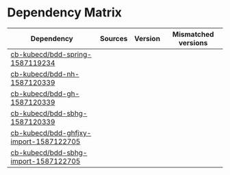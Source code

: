 # Dependency Matrix

Dependency | Sources | Version | Mismatched versions
---------- | ------- | ------- | -------------------
[cb-kubecd/bdd-spring-1587119234](https://github.com/cb-kubecd/bdd-spring-1587119234.git) |  | []() | 
[cb-kubecd/bdd-nh-1587120339](https://github.com/cb-kubecd/bdd-nh-1587120339.git) |  | []() | 
[cb-kubecd/bdd-gh-1587120339](https://github.com/cb-kubecd/bdd-gh-1587120339.git) |  | []() | 
[cb-kubecd/bdd-sbhg-1587120339](https://github.com/cb-kubecd/bdd-sbhg-1587120339.git) |  | []() | 
[cb-kubecd/bdd-ghfjxy-import-1587122705](https://github.com/cb-kubecd/bdd-ghfjxy-import-1587122705.git) |  | []() | 
[cb-kubecd/bdd-sbhg-import-1587122705](https://github.com/cb-kubecd/bdd-sbhg-import-1587122705.git) |  | []() | 
